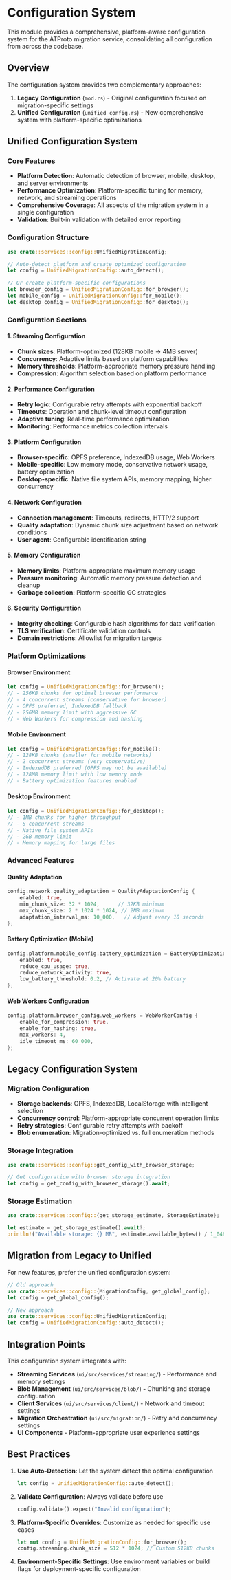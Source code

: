 # Configuration System

This module provides a comprehensive, platform-aware configuration system for the ATProto migration service, consolidating all configuration from across the codebase.

## Overview

The configuration system provides two complementary approaches:

1. **Legacy Configuration** (`mod.rs`) - Original configuration focused on migration-specific settings
2. **Unified Configuration** (`unified_config.rs`) - New comprehensive system with platform-specific optimizations

## Unified Configuration System

### Core Features

- **Platform Detection**: Automatic detection of browser, mobile, desktop, and server environments
- **Performance Optimization**: Platform-specific tuning for memory, network, and streaming operations
- **Comprehensive Coverage**: All aspects of the migration system in a single configuration
- **Validation**: Built-in validation with detailed error reporting

### Configuration Structure

```rust
use crate::services::config::UnifiedMigrationConfig;

// Auto-detect platform and create optimized configuration
let config = UnifiedMigrationConfig::auto_detect();

// Or create platform-specific configurations
let browser_config = UnifiedMigrationConfig::for_browser();
let mobile_config = UnifiedMigrationConfig::for_mobile();
let desktop_config = UnifiedMigrationConfig::for_desktop();
```

### Configuration Sections

#### 1. Streaming Configuration
- **Chunk sizes**: Platform-optimized (128KB mobile → 4MB server)
- **Concurrency**: Adaptive limits based on platform capabilities
- **Memory thresholds**: Platform-appropriate memory pressure handling
- **Compression**: Algorithm selection based on platform performance

#### 2. Performance Configuration
- **Retry logic**: Configurable retry attempts with exponential backoff
- **Timeouts**: Operation and chunk-level timeout configuration
- **Adaptive tuning**: Real-time performance optimization
- **Monitoring**: Performance metrics collection intervals

#### 3. Platform Configuration
- **Browser-specific**: OPFS preference, IndexedDB usage, Web Workers
- **Mobile-specific**: Low memory mode, conservative network usage, battery optimization
- **Desktop-specific**: Native file system APIs, memory mapping, higher concurrency

#### 4. Network Configuration
- **Connection management**: Timeouts, redirects, HTTP/2 support
- **Quality adaptation**: Dynamic chunk size adjustment based on network conditions
- **User agent**: Configurable identification string

#### 5. Memory Configuration
- **Memory limits**: Platform-appropriate maximum memory usage
- **Pressure monitoring**: Automatic memory pressure detection and cleanup
- **Garbage collection**: Platform-specific GC strategies

#### 6. Security Configuration
- **Integrity checking**: Configurable hash algorithms for data verification
- **TLS verification**: Certificate validation controls
- **Domain restrictions**: Allowlist for migration targets

### Platform Optimizations

#### Browser Environment
```rust
let config = UnifiedMigrationConfig::for_browser();
// - 256KB chunks for optimal browser performance
// - 4 concurrent streams (conservative for browser)
// - OPFS preferred, IndexedDB fallback
// - 256MB memory limit with aggressive GC
// - Web Workers for compression and hashing
```

#### Mobile Environment
```rust
let config = UnifiedMigrationConfig::for_mobile();
// - 128KB chunks (smaller for mobile networks)
// - 2 concurrent streams (very conservative)
// - IndexedDB preferred (OPFS may not be available)
// - 128MB memory limit with low memory mode
// - Battery optimization features enabled
```

#### Desktop Environment
```rust
let config = UnifiedMigrationConfig::for_desktop();
// - 1MB chunks for higher throughput
// - 8 concurrent streams
// - Native file system APIs
// - 2GB memory limit
// - Memory mapping for large files
```

### Advanced Features

#### Quality Adaptation
```rust
config.network.quality_adaptation = QualityAdaptationConfig {
    enabled: true,
    min_chunk_size: 32 * 1024,      // 32KB minimum
    max_chunk_size: 2 * 1024 * 1024, // 2MB maximum
    adaptation_interval_ms: 10_000,   // Adjust every 10 seconds
};
```

#### Battery Optimization (Mobile)
```rust
config.platform.mobile_config.battery_optimization = BatteryOptimizationConfig {
    enabled: true,
    reduce_cpu_usage: true,
    reduce_network_activity: true,
    low_battery_threshold: 0.2, // Activate at 20% battery
};
```

#### Web Workers Configuration
```rust
config.platform.browser_config.web_workers = WebWorkerConfig {
    enable_for_compression: true,
    enable_for_hashing: true,
    max_workers: 4,
    idle_timeout_ms: 60_000,
};
```

## Legacy Configuration System

### Migration Configuration
- **Storage backends**: OPFS, IndexedDB, LocalStorage with intelligent selection
- **Concurrency control**: Platform-appropriate concurrent operation limits
- **Retry strategies**: Configurable retry attempts with backoff
- **Blob enumeration**: Migration-optimized vs. full enumeration methods

### Storage Integration
```rust
use crate::services::config::get_config_with_browser_storage;

// Get configuration with browser storage integration
let config = get_config_with_browser_storage().await;
```

### Storage Estimation
```rust
use crate::services::config::{get_storage_estimate, StorageEstimate};

let estimate = get_storage_estimate().await?;
println!("Available storage: {} MB", estimate.available_bytes() / 1_048_576);
```

## Migration from Legacy to Unified

For new features, prefer the unified configuration system:

```rust
// Old approach
use crate::services::config::{MigrationConfig, get_global_config};
let config = get_global_config();

// New approach
use crate::services::config::UnifiedMigrationConfig;
let config = UnifiedMigrationConfig::auto_detect();
```

## Integration Points

This configuration system integrates with:

- **Streaming Services** (`ui/src/services/streaming/`) - Performance and memory settings
- **Blob Management** (`ui/src/services/blob/`) - Chunking and storage configuration
- **Client Services** (`ui/src/services/client/`) - Network and timeout settings
- **Migration Orchestration** (`ui/src/migration/`) - Retry and concurrency settings
- **UI Components** - Platform-appropriate user experience settings

## Best Practices

1. **Use Auto-Detection**: Let the system detect the optimal configuration
   ```rust
   let config = UnifiedMigrationConfig::auto_detect();
   ```

2. **Validate Configuration**: Always validate before use
   ```rust
   config.validate().expect("Invalid configuration");
   ```

3. **Platform-Specific Overrides**: Customize as needed for specific use cases
   ```rust
   let mut config = UnifiedMigrationConfig::for_browser();
   config.streaming.chunk_size = 512 * 1024; // Custom 512KB chunks
   ```

4. **Environment-Specific Settings**: Use environment variables or build flags for deployment-specific configuration